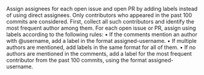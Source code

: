 Assign assignees for each open issue and open PR by adding labels instead of using direct assignees. Only contributors who appeared in the past 100 commits are considered. First, collect all such contributors and identify the most frequent author among them. For each open issue or PR, assign using labels according to the following rules:
	•	If the comments mention an author with @username, add a label in the format assigned-username.
	•	If multiple authors are mentioned, add labels in the same format for all of them.
	•	If no authors are mentioned in the comments, add a label for the most frequent contributor from the past 100 commits, using the format assigned-username.